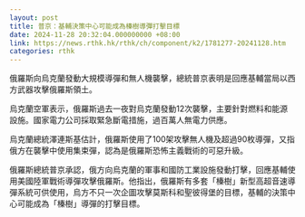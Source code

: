 ```yaml
---
layout: post
title: 普京：基輔決策中心可能成為榛樹導彈打擊目標
date: 2024-11-28 20:32:04.000000000 +08:00
link: https://news.rthk.hk/rthk/ch/component/k2/1781277-20241128.htm
categories: rthk
---
```


俄羅斯向烏克蘭發動大規模導彈和無人機襲擊，總統普京表明是回應基輔當局以西方武器攻擊俄羅斯領土。

烏克蘭空軍表示，俄羅斯過去一夜對烏克蘭發動12次襲擊，主要針對燃料和能源設施。國家電力公司採取緊急斷電措施，過百萬人無電力供應。

烏克蘭總統澤連斯基估計，俄羅斯使用了100架攻擊無人機及超過90枚導彈，又指俄方在襲擊中使用集束彈，認為是俄羅斯恐怖主義戰術的可惡升級。

俄羅斯總統普京承認，俄方向烏克蘭的軍事和國防工業設施發動打擊，回應基輔使用美國陸軍戰術導彈攻擊俄羅斯。他指出，俄羅斯有多套「榛樹」新型高超音速導彈系統可供使用，烏方不只一次企圖攻擊莫斯科和聖彼得堡的目標，基輔的決策中心可能成為「榛樹」導彈的打擊目標。
